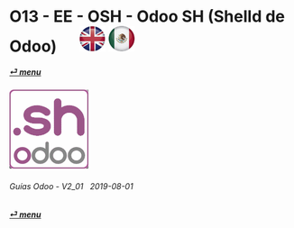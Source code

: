 # O13 - EE - OSH - Odoo SH (Shelld de Odoo) &nbsp;&nbsp;&nbsp;&nbsp; [![en-uk](/doc/img/en-uk_flag_button_small.png)](/en-uk/o13/ee/osh/en-uk-o13-ee-osh-odoo-shell-guides.md) [ ![es-mx](/doc/img/es-mx_flag_button_small.png)](/es-mx/o13/ee/osh/es-mx-o13-ee-osh-odoo-shell-guides.md)
#### [_&#x23CE; menu_](/es-mx/o13/ee/es-mx-o13-ee-guides-menu.md)  
### ![osh](/doc/img/odoosh.png)
	
###### Guías Odoo - V2_01 &nbsp; 2019-08-01  
**[_&#x23CE; menu_](/es-mx/o13/ee/es-mx-o13-ee-guides-menu.md)**  
